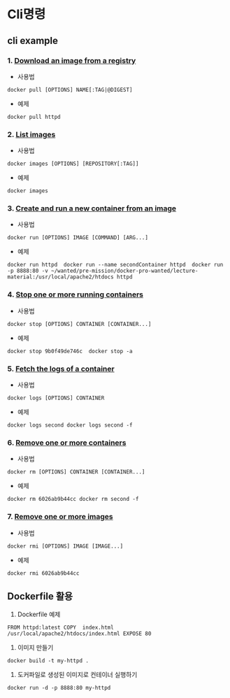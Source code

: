# Cli명령

## cli example

### 1. [Download an image from a registry](https://docs.docker.com/engine/reference/commandline/pull/)

- 사용법

```
docker pull [OPTIONS] NAME[:TAG|@DIGEST]
```

- 예제

```
docker pull httpd
```

### 2. [List images](https://docs.docker.com/engine/reference/commandline/images/)

- 사용법

```
docker images [OPTIONS] [REPOSITORY[:TAG]]
```

- 예제

```
docker images
```

### 3. [Create and run a new container from an image](https://docs.docker.com/engine/reference/commandline/run/)

- 사용법

```
docker run [OPTIONS] IMAGE [COMMAND] [ARG...]
```

- 예제

```
docker run httpd  docker run --name secondContainer httpd  docker run -p 8888:80 -v ~/wanted/pre-mission/docker-pro-wanted/lecture-material:/usr/local/apache2/htdocs httpd
```

### 4. [Stop one or more running containers](https://docs.docker.com/engine/reference/commandline/stop/)

- 사용법

```
docker stop [OPTIONS] CONTAINER [CONTAINER...]
```

- 예제

```
docker stop 9b0f49de746c  docker stop -a
```

### 5. [Fetch the logs of a container](https://docs.docker.com/engine/reference/commandline/logs/)

- 사용법

```
docker logs [OPTIONS] CONTAINER
```

- 예제

```
docker logs second docker logs second -f
```

### 6. [Remove one or more containers](https://docs.docker.com/engine/reference/commandline/rm/)

- 사용법

```
docker rm [OPTIONS] CONTAINER [CONTAINER...]
```

- 예제

```
docker rm 6026ab9b44cc docker rm second -f
```

### 7. [Remove one or more images](https://docs.docker.com/engine/reference/commandline/rmi/)

- 사용법

```
docker rmi [OPTIONS] IMAGE [IMAGE...]
```

- 예제

```
docker rmi 6026ab9b44cc
```

## Dockerfile 활용

1. Dockerfile 예제

```
FROM httpd:latest COPY  index.html /usr/local/apache2/htdocs/index.html EXPOSE 80
```

1. 이미지 만들기

```
docker build -t my-httpd .
```

1. 도커파일로 생성된 이미지로 컨테이너 실행하기

```
docker run -d -p 8888:80 my-httpd
```